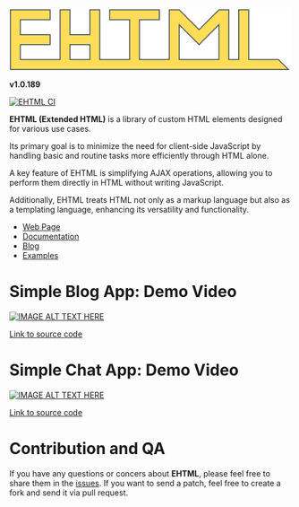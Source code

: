 <img src="https://raw.githubusercontent.com/Guseyn/logos/master/ehtml.svg?sanitize=true">

**v1.0.189**

[![EHTML CI](https://github.com/Guseyn/EHTML/actions/workflows/ehtml.yml/badge.svg?branch=master)](https://github.com/Guseyn/EHTML/actions/workflows/ehtml.yml)

**EHTML (Extended HTML)** is a library of custom HTML elements designed for various use cases.

Its primary goal is to minimize the need for client-side JavaScript by handling basic and routine tasks more efficiently through HTML alone.

A key feature of EHTML is simplifying AJAX operations, allowing you to perform them directly in HTML without writing JavaScript.

Additionally, EHTML treats HTML not only as a markup language but also as a templating language, enhancing its versatility and functionality.

- [Web Page](https://e-html.org)
- [Documentation](https://e-html.org/html/documentation.html)
- [Blog](https://e-html.org/html/blog.html)
- [Examples](https://e-html.org/html/examples.html)

# Simple Blog App: Demo Video

[![IMAGE ALT TEXT HERE](https://img.youtube.com/vi/dzrW3D_yIrc/0.jpg)](https://www.youtube.com/watch?v=dzrW3D_yIrc)

[Link to source code](https://github.com/Guseyn/ehtml-simple-blog-app)

# Simple Chat App: Demo Video

[![IMAGE ALT TEXT HERE](https://img.youtube.com/vi/iaP3Y4SW0MY/0.jpg)](https://www.youtube.com/watch?v=iaP3Y4SW0MY)

[Link to source code](https://github.com/Guseyn/ehtml-simple-chat-app)

# Contribution and QA

If you have any questions or concers about **EHTML**, please feel free to share them in the [issues](https://github.com/Guseyn/EHTML/issues). If you want to send a patch, feel free to create a fork and send it via pull request.
